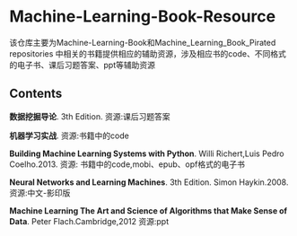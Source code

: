 # Machine-Learning-Book-Resource #
    
该仓库主要为Machine-Learning-Book和Machine_Learning_Book_Pirated repositories 中相关的书籍提供相应的辅助资源，涉及相应书的code、不同格式的电子书、课后习题答案、ppt等辅助资源

## Contents ##

**数据挖掘导论**. 3th Edition. 资源:课后习题答案

**机器学习实战**. 资源:书籍中的code

**Building Machine Learning Systems with Python**. Willi Richert,Luis Pedro Coelho.2013. 资源: 书籍中的code,mobi、epub、opf格式的电子书

**Neural Networks and Learning Machines**. 3th Edition. Simon Haykin.2008. 资源:中文-影印版

**Machine Learning The Art and Science of Algorithms that Make Sense of Data**. Peter Flach.Cambridge,2012 资源:ppt